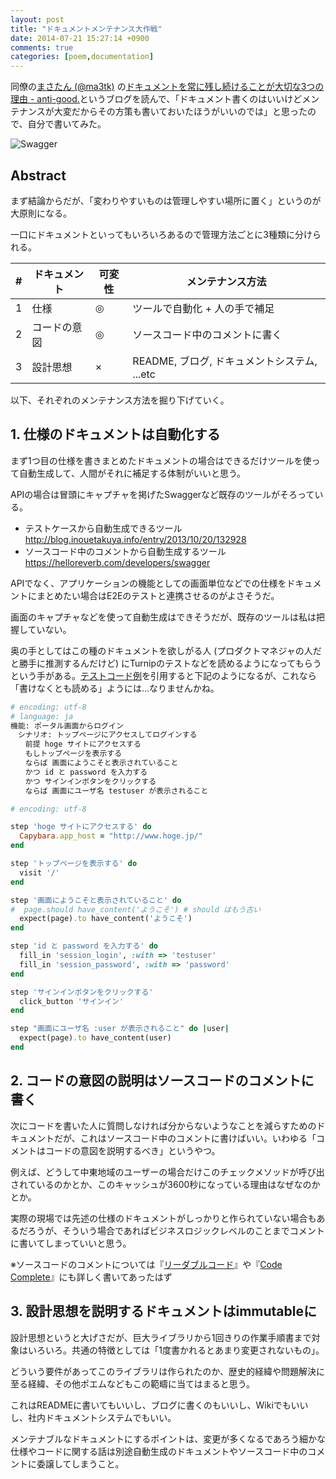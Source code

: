 ```yaml
---
layout: post
title: "ドキュメントメンテナンス大作戦"
date: 2014-07-21 15:27:14 +0900
comments: true
categories: [poem,documentation]
---
```


同僚の[まさたん (@ma3tk)](https://twitter.com/ma3tk) の[ドキュメントを常に残し続けることが大切な3つの理由 - anti-good.](http://ma3tk.hateblo.jp/entry/2014/07/21/013940)というブログを読んで、「ドキュメント書くのはいいけどメンテナンスが大変だからその方策も書いておいたほうがいいのでは」と思ったので、自分で書いてみた。
<!--more-->

![Swagger](https://helloreverb.com/img/xswagger-hero.png.pagespeed.ic.RM2hi3MU7Z.png "ドキュメント自動生成ツールの例。APIを試してみることもできる")


## Abstract

まず結論からだが、「変わりやすいものは管理しやすい場所に置く」というのが大原則になる。

一口にドキュメントといってもいろいろあるので管理方法ごとに3種類に分けられる。


<table class="table compact hover order-column">
<thead>
    <tr>
        <th>#</th>
        <th>ドキュメント</th>
        <th>可変性</th>
        <th>メンテナンス方法</th>
    </tr>
</thead>
<tbody>
    <tr>
        <td>1</td>
        <td>仕様</td>
        <td>◎</td>
        <td>ツールで自動化 + 人の手で補足</td>
    </tr>
    <tr>
        <td>2</td>
        <td>コードの意図</td>
        <td>◎</td>
        <td>ソースコード中のコメントに書く</td>
    </tr>
    <tr>
        <td>3</td>
        <td>設計思想</td>
        <td>×</td>
        <td>README, ブログ, ドキュメントシステム, ...etc</td>
    </tr>
</tbody>
</table>


以下、それぞれのメンテナンス方法を掘り下げていく。


## 1. 仕様のドキュメントは自動化する

まず1つ目の仕様を書きまとめたドキュメントの場合はできるだけツールを使って自動生成して、人間がそれに補足する体制がいいと思う。

APIの場合は冒頭にキャプチャを掲げたSwaggerなど既存のツールがそろっている。

* テストケースから自動生成できるツール http://blog.inouetakuya.info/entry/2013/10/20/132928
* ソースコード中のコメントから自動生成するツール https://helloreverb.com/developers/swagger

APIでなく、アプリケーションの機能としての画面単位などでの仕様をドキュメントにまとめたい場合はE2Eのテストと連携させるのがよさそうだ。

画面のキャプチャなどを使って自動生成はできそうだが、既存のツールは私は把握していない。

奥の手としてはこの種のドキュメントを欲しがる人 (プロダクトマネジャの人だと勝手に推測するんだけど) にTurnipのテストなどを読めるようになってもらうという手がある。[テストコード例](http://magazine.rubyist.net/?0042-FromCucumberToTurnip#l44)を引用すると下記のようになるが、これなら「書けなくとも読める」ようには...なりませんかね。


```ruby
# encoding: utf-8
# language: ja
機能: ポータル画面からログイン
　シナリオ: トップページにアクセスしてログインする
　　前提 hoge サイトにアクセスする
　　もしトップページを表示する
　　ならば 画面にようこそと表示されていること
　　かつ id と password を入力する
　　かつ サインインボタンをクリックする
　　ならば 画面にユーザ名 testuser が表示されること
```

```ruby
# encoding: utf-8

step 'hoge サイトにアクセスする' do
  Capybara.app_host = "http://www.hoge.jp/"
end

step 'トップページを表示する' do
  visit '/'
end

step '画面にようこそと表示されていること' do
#  page.should have_content('ようこそ') # should はもう古い
  expect(page).to have_content('ようこそ')
end

step 'id と password を入力する' do
  fill_in 'session_login', :with => 'testuser'
  fill_in 'session_password', :with => 'password'
end

step 'サインインボタンをクリックする'
  click_button 'サインイン'
end

step "画面にユーザ名 :user が表示されること" do |user|
  expect(page).to have_content(user)
end
```


## 2. コードの意図の説明はソースコードのコメントに書く

次にコードを書いた人に質問しなければ分からないようなことを減らすためのドキュメントだが、これはソースコード中のコメントに書けばいい。いわゆる「コメントはコードの意図を説明するべき」というやつ。

例えば、どうして中東地域のユーザーの場合だけこのチェックメソッドが呼び出されているのかとか、このキャッシュが3600秒になっている理由はなぜなのかとか。

実際の現場では先述の仕様のドキュメントがしっかりと作られていない場合もあるだろうが、そういう場合であればビジネスロジックレベルのことまでコメントに書いてしまっていいと思う。

※ソースコードのコメントについては『[リーダブルコード](http://www.amazon.co.jp/gp/product/4873115655?&tag=m0b55-22)』や『[Code Complete](http://www.amazon.co.jp/gp/product/B00JEYPPOE?tag=m0b55-22)』にも詳しく書いてあったはず



## 3. 設計思想を説明するドキュメントはimmutableに

設計思想というと大げさだが、巨大ライブラリから1回きりの作業手順書まで対象はいろいろ。共通の特徴としては「1度書かれるとあまり変更されないもの」。

どういう要件があってこのライブラリは作られたのか、歴史的経緯や問題解決に至る経緯、その他ポエムなどもこの範疇に当てはまると思う。

これはREADMEに書いてもいいし、ブログに書くのもいいし、Wikiでもいいし、社内ドキュメントシステムでもいい。

メンテナブルなドキュメントにするポイントは、変更が多くなるであろう細かな仕様やコードに関する話は別途自動生成のドキュメントやソースコード中のコメントに委譲してしまうこと。






